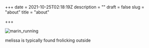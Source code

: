 +++
date = 2021-10-25T02:18:19Z
description = ""
draft = false
slug = "about"
title = "about"

+++


<html>
<head>
<style>

img
{
    width: 200px;
    height: 265px;
    display: block;
    margin: auto auto;
}
        
p {
  color: black;
  font-style: italic;
  padding: 2px;
  text-align: center;
}

    
</style>  
</head>
    
<body>
 		<img class="photo" alt="marin_running" src="__GHOST_URL__/content/images/2021/10/IMG_9798-4.jpeg">
        <p>melissa is typically found frolicking outside</p>
</body>
    
</html>



